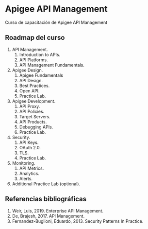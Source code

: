 # Apigee API Management
Curso de capacitación de Apigee API Management

## Roadmap del curso

1. API Management.
    1. Introduction to APIs.
    2. API Platforms.
    3. API Management Fundamentals.
2. Apigee Design.
    1. Apigee Fundamentals 
    2. API Design.
    3. Best Practices.
    4. Open API.
    5. Practice Lab.
3. Apigee Development. 
    1. API Proxy.
    2. API Policies.
    3. Target Servers. 
    4. API Products. 
    5. Debugging APIs. 
    6. Practice Lab.
4. Security.
    1. API Keys. 
    2. OAuth 2.0. 
    3. TLS.
    4. Practice Lab.
5. Monitoring.
    1. API Metrics. 
    2. Analytics. 
    3. Alerts.
6. Additional Practice Lab (optional).

## Referencias bibliográficas

1. Weir, Luis, 2019. Enterprise API Management.
2. De, Brajesh, 2017. API Management.
3. Fernandez-Buglioni, Eduardo, 2013. Security Patterns In Practice.